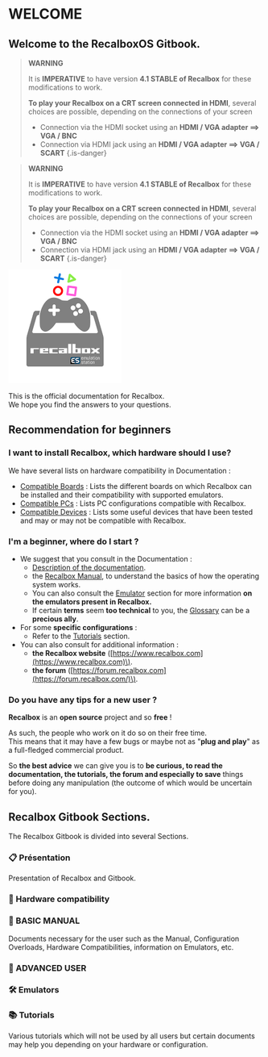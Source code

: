 # WELCOME

## Welcome to the RecalboxOS Gitbook.


>**WARNING**
>
>It is **IMPERATIVE** to have version **4.1 STABLE of Recalbox** for these modifications to work.
>
>**To play your Recalbox on a CRT screen connected in HDMI**, several choices are possible, depending on the connections of your screen
>
>* Connection via the HDMI socket using an **HDMI / VGA adapter ==&gt; VGA / BNC**
>* Connection via HDMI jack using an **HDMI / VGA adapter ==&gt; VGA / SCART**
{.is-danger}


>**WARNING**
>
>It is **IMPERATIVE** to have version **4.1 STABLE of Recalbox** for these modifications to work.
>
>**To play your Recalbox on a CRT screen connected in HDMI**, several choices are possible, depending on the connections of your screen
>
>* Connection via the HDMI socket using an **HDMI / VGA adapter ==&gt; VGA / BNC**
>* Connection via HDMI jack using an **HDMI / VGA adapter ==&gt; VGA / SCART**
{.is-danger}
  
![](./image%20%28111%29.png)

This is the official documentation for Recalbox.  
We hope you find the answers to your questions.

## Recommendation for beginners

### I want to install Recalbox, which hardware should I use?

We have several lists on hardware compatibility in Documentation :

* [Compatible Boards](/hardware-compatibility/emulators-compatibility) : Lists the different boards on which Recalbox can be installed and their compatibility with supported emulators. 
* [Compatible PCs](/hardware-compatibility/compatible-pcs) : Lists PC configurations compatible with Recalbox. 
* [Compatible Devices](/hardware-compatibility/compatible-devices) : Lists some useful devices that have been tested and may or may not be compatible with Recalbox.



### I'm a beginner, where do I start ?

* We suggest that you consult in the Documentation :
  * [Description of the documentation](/).
  * the [Recalbox Manual](/basic-manual/getting-started), to understand the basics of how the operating system works.
  * You can also consult the [Emulator](/emulators/arcade) section for more information **on the emulators present in Recalbox.**
  * If certain **terms** seem **too technical** to you, the [Glossary](/basic-manual/glossary) can be a **precious ally**. 
* For some **specific configurations** :
  * Refer to the [Tutorials](https://recalbox.gitbook.io/tutorials/) section. 
* You can also consult for additional information :
  * **the Recalbox website** \([https://www.recalbox.com](https://www.recalbox.com)\).
  * **the forum** \([https://forum.recalbox.com](https://forum.recalbox.com/)\).



### Do you have any tips for a new user ?

**Recalbox** is an **open source** project and so **free** !

As such, the people who work on it do so on their free time.  
This means that it may have a few bugs or maybe not as "**plug and play**" as a full-fledged commercial product.

So **the best advice** we can give you is to **be curious, to read the documentation, the tutorials, the forum and especially to save** things before doing any manipulation \(the outcome of which would be uncertain for you\).

## Recalbox Gitbook Sections.

The Recalbox Gitbook is divided into several Sections.



### 📋 Présentation

Presentation of Recalbox and Gitbook.



### 🔧 Hardware compatibility 

### 📔 BASIC MANUAL

Documents necessary for the user such as the Manual, Configuration Overloads, Hardware Compatibilities, information on Emulators, etc.



### 🔨 ADVANCED USER



### 🛠️ Emulators



### 📚 Tutorials

Various tutorials which will not be used by all users but certain documents may help you depending on your hardware or configuration.


